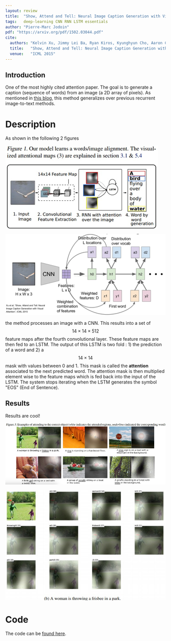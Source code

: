```yaml
---
layout: review
title:  "Show, Attend and Tell: Neural Image Caption Generation with Visual Attention"
tags:   deep-learning CNN RNN LSTM essentials
author: "Pierre-Marc Jodoin"
pdf: "https://arxiv.org/pdf/1502.03044.pdf"
cite:
  authors: "Kelvin Xu, Jimmy Lei Ba, Ryan Kiros, Kyunghyun Cho, Aaron Courville, Ruslan Salakhutdinov, Richard S. Zemel,Yoshua Bengio "
  title:   "Show, Attend and Tell: Neural Image Caption Generation with Visual Attention"
  venue:   "ICML 2015"
---
```


## Introduction

One of the most highly cited attention paper.  The goal is to generate a caption (sequence of words) from an image (a 2D array of pixels). As mentioned in [this blog](https://shadowthink.com/blog/research/2017/06/11/review-image-captioning#m-rnn), this method generalizes over previous recurrent image-to-text methods.

# Description

As shown in the following 2 figures


![](/article/images/attention/sc01.jpg)

![](/article/images/attention/sc04.jpg)



 the method processes an image with a CNN.  This results into a set of $$14 \times 14 \times 512$$ feature maps after the fourth convolutional layer.  These feature maps are then fed to an LSTM.  The output of this LSTM is two fold : 1) the prediction of a word and 2) a $$14 \times 14$$ mask with values between 0 and 1.  This mask is called the **attention** associated to the next predicted word.  The attention mask is then multiplied element wise to the feature maps which is fed back into the input of the LSTM.  The system stops iterating when the LSTM generates the symbol "EOS" (End of Sentence).

## Results

Results are cool!

![](/article/images/attention/sc02.jpg)

![](/article/images/attention/sc03.jpg)


# Code

The code can be [found here](https://github.com/yunjey/show-attend-and-tell).



